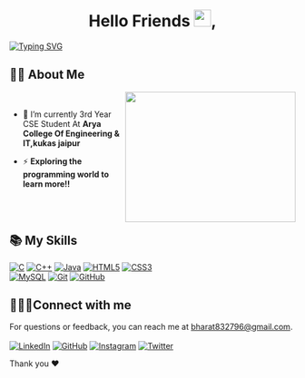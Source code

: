 
<p align="center"> <h1 align="center"> Hello Friends <img src="https://raw.githubusercontent.com/MartinHeinz/MartinHeinz/master/wave.gif" width="30px" height="30px" />, </a> </h1> </p>

[![Typing SVG](https://readme-typing-svg.herokuapp.com?font=Fira+Code&weight=500&size=29&pause=1000&color=007EF7&width=435&lines=I'm+Bharat;Passionate+Coder)](https://git.io/typing-svg)

## 🧑‍💻 About Me
   &nbsp;&nbsp;&nbsp;<img src='https://cdn.dribbble.com/users/926537/screenshots/4502924/media/79e26abb3fb85b42f2722cf22da095dc.gif' height=230 width=300 align='right'>

- 🌱 I’m currently 3rd Year CSE Student At **Arya College Of Engineering & IT,kukas jaipur**

- ⚡  **Exploring the programming world to learn more!!**
<br>
<br>

## 📚 My Skills
[![C](https://img.shields.io/badge/c-%2300599C.svg?style=for-the-badge&logo=c&logoColor=white)](https://devdocs.io/c/)
[![C++](https://img.shields.io/badge/c++-%2300599C.svg?style=for-the-badge&logo=c%2B%2B&logoColor=white)](https://devdocs.io/cpp/)
[![Java](https://img.shields.io/badge/java-%23ED8B00.svg?style=for-the-badge&logo=openjdk&logoColor=white)](https://docs.oracle.com/en/java/)
[![HTML5](https://img.shields.io/badge/html5-%23E34F26.svg?style=for-the-badge&logo=html5&logoColor=white)](https://developer.mozilla.org/en-US/docs/Web/HTML)
[![CSS3](https://img.shields.io/badge/css3-%231572B6.svg?style=for-the-badge&logo=css3&logoColor=white)](https://developer.mozilla.org/en-US/docs/Web/CSS) <br>
[![MySQL](https://img.shields.io/badge/mysql-%2300f.svg?style=for-the-badge&logo=mysql&logoColor=white)](https://dev.mysql.com/doc/)
[![Git](https://img.shields.io/badge/git-%23F05033.svg?style=for-the-badge&logo=git&logoColor=white)](https://git-scm.com/doc)
[![GitHub](https://img.shields.io/badge/github-%23121011.svg?style=for-the-badge&logo=github&logoColor=white)](https://docs.github.com/en)


## 🧑‍🤝‍🧑Connect with me
For questions or feedback, you can reach me at [bharat832796@gmail.com](mailto:navratan091@gmail.com). <br><br>
[![LinkedIn](https://img.shields.io/badge/linkedin-%230077B5.svg?style=for-the-badge&logo=linkedin&logoColor=white)](https://www.linkedin.com/in/bharat-patell-203a62257/)
[![GitHub](https://img.shields.io/badge/github-%23121011.svg?style=for-the-badge&logo=github&logoColor=white)](https://github.com/Bharat8327)
[![Instagram](https://img.shields.io/badge/Instagram-%23E4405F.svg?style=for-the-badge&logo=Instagram&logoColor=white)](https://www.instagram.com/bharat_patell9/?next=%2Femails%2Femails_sent)
[![Twitter](https://img.shields.io/badge/Twitter-%231DA1F2.svg?style=for-the-badge&logo=Twitter&logoColor=white)](https://twitter.com/Bharatpatell_)

Thank you ❤ 
